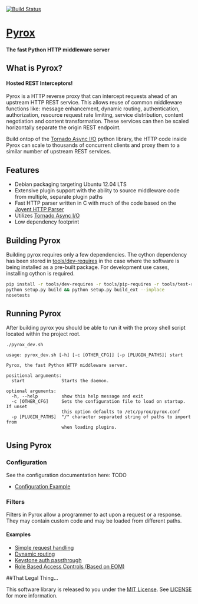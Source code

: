 [![Build Status](http://jenkins.projectmeniscus.org/job/Pyrox/badge/icon)](http://jenkins.projectmeniscus.org/job/Pyrox/)

# [Pyrox](http://pyrox-http.org/)
#### The fast Python HTTP middleware server

## What is Pyrox?

#### Hosted REST Interceptors!

Pyrox is a HTTP reverse proxy that can intercept requests ahead of an upstream
HTTP REST service. This allows reuse of common middleware functions like:
message enhancement, dynamic routing, authentication, authorization, resource
request rate limiting, service distribution, content negotiation and content
transformation. These services can then be scaled horizontally separate the
origin REST endpoint.

Build ontop of the [Tornado Async I/O](http://www.tornadoweb.org/en/stable/)
python library, the HTTP code inside Pyrox can scale to thousands of concurrent
clients and proxy them to a similar number of upstream REST services.

## Features

* Debian packaging targeting Ubuntu 12.04 LTS
* Extensive plugin support with the ability to source middleware code from multiple, separate plugin paths
* Fast HTTP parser written in C with much of the code based on the [Joyent HTTP Parser](https://github.com/joyent/http-parser)
* Utilizes [Tornado Async I/O](http://www.tornadoweb.org/en/stable/)
* Low dependency footprint

## Building Pyrox

Building pyrox requires only a few dependencies. The cython dependency has been
stored in [tools/dev-requires](https://github.com/zinic/pyrox/blob/master/tools/dev-requires)
in the case where the software is being installed as a pre-built package. For
development use cases, installing cython is required.

```bash
pip install -r tools/dev-requires -r tools/pip-requires -r tools/test-requires
python setup.py build && python setup.py build_ext --inplace
nosetests
```

## Running Pyrox

After building pyrox you should be able to run it with the proxy shell script
located within the project root.

```
./pyrox_dev.sh

usage: pyrox_dev.sh [-h] [-c [OTHER_CFG]] [-p [PLUGIN_PATHS]] start

Pyrox, the fast Python HTTP middleware server.

positional arguments:
  start              Starts the daemon.

optional arguments:
  -h, --help         show this help message and exit
  -c [OTHER_CFG]     Sets the configuration file to load on startup. If unset
                     this option defaults to /etc/pyrox/pyrox.conf
  -p [PLUGIN_PATHS]  "/" character separated string of paths to import from
                     when loading plugins.
```

## Using Pyrox

### Configuration

See the configuration documentation here: TODO

* [Configuration Example](https://github.com/zinic/pyrox/blob/master/examples/config/pyrox.conf)

### Filters

Filters in Pyrox allow a programmer to act upon a request or a response. They
may contain custom code and may be loaded from different paths.

#### Examples

* [Simple request handling](https://github.com/zinic/pyrox/blob/master/examples/filter/simple_example.py)
* [Dynamic routing](https://github.com/zinic/pyrox/blob/master/examples/filter/routing_example.py)
* [Keystone auth passthrough](https://github.com/zinic/pyrox/blob/master/examples/filter/keystone_meniscus_example.py)
* [Role Based Access Controls (Based on EOM)](https://github.com/zinic/eom/blob/master/eom/rbac_pyrox.py)


##That Legal Thing...

This software library is released to you under the [MIT License](http://opensource.org/licenses/MIT). See [LICENSE](https://github.com/zinic/pyrox/blob/master/LICENSE) for more information.
